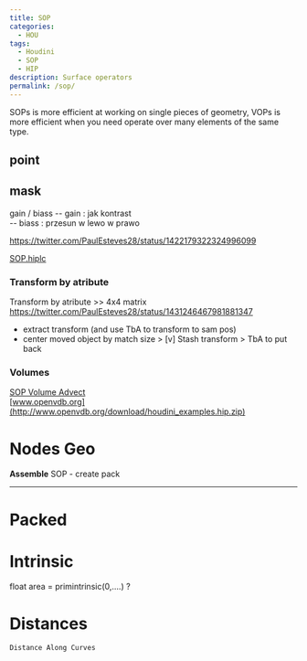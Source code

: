 ```yaml
---
title: SOP
categories:
  - HOU
tags:
  - Houdini
  - SOP
  - HIP
description: Surface operators
permalink: /sop/
---
```



SOPs is more efficient at working on single pieces of geometry,
VOPs is more efficient when you need operate over many elements of the same type.

## point

## mask
gain / biass
-- gain : jak kontrast  
-- biass : przesun w lewo w prawo




https://twitter.com/PaulEsteves28/status/1422179322324996099



[SOP.hiplc](/src/hip/SOP.hiplc)  


### Transform by atribute

Transform by atribute  >> 4x4 matrix https://twitter.com/PaulEsteves28/status/1431246467981881347
- extract transform (and use TbA to transform  to sam pos)   
- center  moved object by match size > [v] Stash transform  > TbA to put back

### Volumes

[SOP Volume Advect](/src/hip/SOP_VolAdvectTrails.hiplc)  
[www.openvdb.org](http://www.openvdb.org/download/houdini_examples.hip.zip)  


# Nodes Geo

**Assemble** SOP - create pack  
****


# Packed

# Intrinsic

float area = primintrinsic(0,....) ?

# Distances 

`Distance Along Curves`

